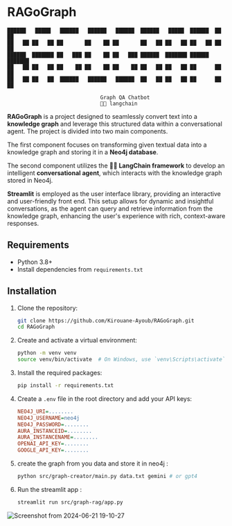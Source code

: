 # RAGoGraph

```
██████   █████   ██████   ██████   ██████  ██████   █████  ██████  ██   ██ 
██   ██ ██   ██ ██       ██    ██ ██       ██   ██ ██   ██ ██   ██ ██   ██ 
██████  ███████ ██   ███ ██    ██ ██   ███ ██████  ███████ ██████  ███████ 
██   ██ ██   ██ ██    ██ ██    ██ ██    ██ ██   ██ ██   ██ ██      ██   ██ 
██   ██ ██   ██  ██████   ██████   ██████  ██   ██ ██   ██ ██      ██   ██ 
                                                                           
                              Graph QA Chatbot
                              🦜🔗 langchain                                            
```

**RAGoGraph** is a project designed to seamlessly convert text into a **knowledge graph** and leverage this structured data within a conversational agent. The project is divided into two main components. 

The first component focuses on transforming given textual data into a knowledge graph and storing it in a **Neo4j database**. 

The second component utilizes the **🦜🔗 LangChain framework** to develop an intelligent **conversational agent**, which interacts with the knowledge graph stored in Neo4j. 

**Streamlit** is employed as the user interface library, providing an interactive and user-friendly front end. This setup allows for dynamic and insightful conversations, as the agent can query and retrieve information from the knowledge graph, enhancing the user's experience with rich, context-aware responses.
                                                                         
## Requirements

- Python 3.8+
- Install dependencies from `requirements.txt`

## Installation

1. Clone the repository:
    ```sh
    git clone https://github.com/Kirouane-Ayoub/RAGoGraph.git
    cd RAGoGraph
    ```

2. Create and activate a virtual environment:
    ```sh
    python -m venv venv
    source venv/bin/activate  # On Windows, use `venv\Scripts\activate`
    ```

3. Install the required packages:
    ```sh
    pip install -r requirements.txt
    ```

4. Create a `.env` file in the root directory and add your API keys:
    ```ini
    NEO4J_URI=........
    NEO4J_USERNAME=neo4j
    NEO4J_PASSWORD=........
    AURA_INSTANCEID=........
    AURA_INSTANCENAME=........
    OPENAI_API_KEY=........
    GOOGLE_API_KEY=........
    ```
5. create the graph from you data and store it in neo4j : 

    ```sh
    python src/graph-creator/main.py data.txt gemini # or gpt4
    ```
6. Run the streamlit app : 
    ```sh
    streamlit run src/graph-rag/app.py
    ```
  ![Screenshot from 2024-06-21 19-10-27](https://github.com/Kirouane-Ayoub/RAGoGraph/assets/99510125/f73b484c-45bb-4077-8fb2-6cc67ab08502)
